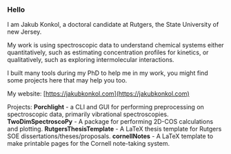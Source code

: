 ### Hello

I am Jakub Konkol, a doctoral candidate at Rutgers, the State University of new Jersey. 

My work is using spectroscopic data to understand chemical systems either quantitatively, such as estimating concentration profiles for kinetics, or qualitatively, such as exploring intermolecular interactions.

I built many tools during my PhD to help me in my work, you might find some projects here that may help you too.

My website: [https://jakubkonkol.com](https://jakubkonkol.com)

Projects:
**Porchlight** - a CLI and GUI for performing preprocessing on spectroscopic data, primarily vibrational spectroscopies.
**TwoDimSpectroscoPy** - A package for performing 2D-COS calculations and plotting.
**RutgersThesisTemplate** - A LaTeX thesis template for Rutgers SOE dissertations/theses/proposals.
**cornellNotes** - A LaTeX template to make printable pages for the Cornell note-taking system.


<!--
**Jakub-Konkol/Jakub-Konkol** is a ✨ _special_ ✨ repository because its `README.md` (this file) appears on your GitHub profile.

Here are some ideas to get you started:

- 🔭 I’m currently working on ...
- 🌱 I’m currently learning ...
- 👯 I’m looking to collaborate on ...
- 🤔 I’m looking for help with ...
- 💬 Ask me about ...
- 📫 How to reach me: ...
- 😄 Pronouns: ...
- ⚡ Fun fact: ...
-->
